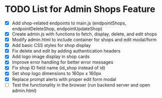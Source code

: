 # TODO List for Admin Shops Feature

- [x] Add shop-related endpoints to main.js (endpointShops, endpointDeleteShop, endpointUpdateShop)
- [x] Create admin.js with functions to fetch, display, delete, and edit shops
- [x] Modify admin.html to include container for shops and edit modal/form
- [x] Add basic CSS styles for shop display
- [x] Fix delete and edit by adding authentication headers
- [x] Add logo image display in shop cards
- [x] Improve error handling for better error messages
- [x] Fix shop ID field name (id_shop instead of id)
- [x] Set shop logo dimensions to 160px x 160px
- [x] Replace prompt alerts with proper edit form modal
- [ ] Test the functionality in the browser (run backend server and open admin.html)
